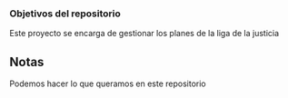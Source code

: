 ### Objetivos del repositorio

Este proyecto se encarga de gestionar los planes de la liga de la justicia

## Notas

Podemos hacer lo que queramos en este repositorio
